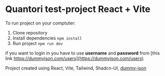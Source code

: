 # Quantori test-project React + Vite

To run project on your comptuter:
1. Clone repository
2. Install dependencies `npm install`
3. Run project `npm run dev`

if you want to login in you have to use **username** and **password** from [this link https://dummyjson.com/users](https://dummyjson.com/users)

Project created using React, Vite, Tailwind, Shadcn-UI, [dummy-json](https://dummyjson.com/docs/auth)
